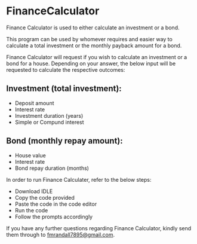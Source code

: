 # FinanceCalculator

Finance Calculator is used to either calculate an investment or a bond.

This program can be used by whomever requires and easier way to calculate a total investment or the monthly payback amount for a bond.

Finance Calculator will request if you wish to calculate an investment or a bond for a house. Depending on your answer, the below input will be requested to calculate the respective outcomes:

## Investment (total investment):
* Deposit amount
* Interest rate
* Investment duration (years)
* Simple or Compund interest

## Bond (monthly repay amount):
* House value
* Interest rate
* Bond repay duration (months)

In order to run Finance Calculater, refer to the below steps:

* Download IDLE
* Copy the code provided
* Paste the code in the code editor
* Run the code
* Follow the prompts accordingly

If you have any further questions regarding Finance Calculator, kindly send them through to fmrandall7895@gmail.com.

